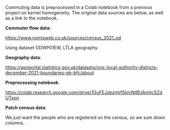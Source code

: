 Commuting data is preprocessed in a Colab notebook from a previous project on kernel homogeneity. The original data sources are below, as well as a link to the notebook.

**Commuter flow data:**

https://www.nomisweb.co.uk/sources/census_2021_od

Using dataset ODWP01EW, LTLA geography.

**Geography data**:

https://geoportal.statistics.gov.uk/datasets/ons::local-authority-districts-december-2021-boundaries-gb-bfc/about

**Preprocessing notebook**:

https://colab.research.google.com/drive/1GuFEJxbzmVI5kIyNtBUAmIjcSZdUTxpn

**Patch census data**:

We just want the people who are registered on the census, so we sum down columns.